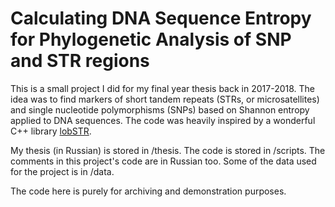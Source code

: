 # Calculating DNA Sequence Entropy for Phylogenetic Analysis of SNP and STR regions

This is a small project I did for my final year thesis back in 2017-2018. The idea was to find markers of short tandem repeats (STRs, or microsatellites) and single nucleotide polymorphisms (SNPs) based on  Shannon entropy applied to DNA sequences. The code was heavily inspired by a wonderful C++ library [lobSTR](https://github.com/mgymrek/lobstr-code). 

My thesis (in Russian) is stored in  /thesis. The code is stored in /scripts.  The comments in this project's code are in Russian too. Some of the data used for the project is in /data.

The code here is purely for archiving and demonstration purposes.